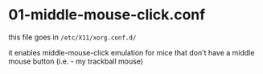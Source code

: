 # 01-middle-mouse-click.conf

this file goes in ```/etc/X11/xorg.conf.d/```

it enables middle-mouse-click emulation for mice that don't have a middle mouse button (i.e. - my trackball mouse)

